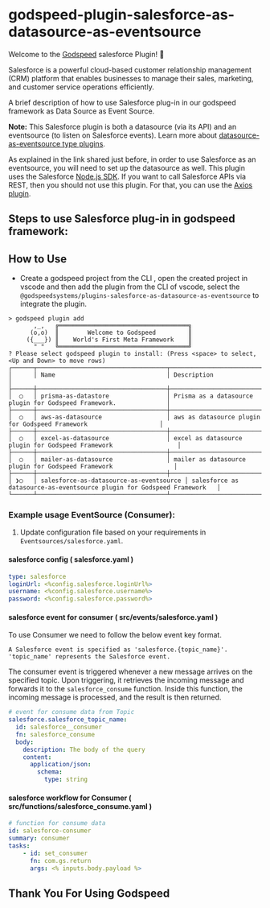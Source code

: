# godspeed-plugin-salesforce-as-datasource-as-eventsource

Welcome to the [Godspeed](https://www.godspeed.systems/) salesforce Plugin! 🚀

Salesforce is a powerful cloud-based customer relationship management (CRM) platform that enables businesses to manage their sales, marketing, and customer service operations efficiently. 

A brief description of how to use Salesforce plug-in in our godspeed framework as Data Source as Event Source. 

**Note:** This Salesforce plugin is both a datasource (via its API) and an eventsource (to listen on Salesforce events). Learn more about [datasource-as-eventsource type plugins](https://godspeed.systems/docs/microservices-framework/event-sources/create-custom-event-source#datasource-as-eventsource).

As explained in the link shared just before, in order to use Salesforce as an eventsource, you will need to set up the datasource as well. This plugin uses the Salesforce [Node.js SDK](https://jsforce.github.io/). If you want to call Salesforce APIs via REST, then you should not use this plugin. For that, you can use the [Axios plugin](https://github.com/godspeedsystems/gs-plugins/tree/main/plugins/axios-as-datasource).
## Steps to use Salesforce plug-in in godspeed framework:

## How to Use
- Create a godspeed project from the CLI , open the created project in vscode and then add the plugin from the CLI of vscode, select the `@godspeedsystems/plugins-salesforce-as-datasource-as-eventsource` to integrate the plugin.

```
> godspeed plugin add
       ,_,   ╔════════════════════════════════════╗
      (o,o)  ║        Welcome to Godspeed         ║
     ({___}) ║    World's First Meta Framework    ║
       " "   ╚════════════════════════════════════╝
? Please select godspeed plugin to install: (Press <space> to select, <Up and Down> to move rows)
┌──────┬────────────────────────────────────┬────────────────────────────────────────────────────────────────────┐
│      │ Name                               │ Description                                                        │
├──────┼────────────────────────────────────┼────────────────────────────────────────────────────────────────────┤
│  ◯   │ prisma-as-datastore                │ Prisma as a datasource plugin for Godspeed Framework.              │
├──────┼────────────────────────────────────┼────────────────────────────────────────────────────────────────────┤
│  ◯   │ aws-as-datasource                  │ aws as datasource plugin for Godspeed Framework                    │
├──────┼────────────────────────────────────┼────────────────────────────────────────────────────────────────────┤
│  ◯   │ excel-as-datasource                │ excel as datasource plugin for Godspeed Framework                  │
├──────┼────────────────────────────────────┼────────────────────────────────────────────────────────────────────┤
│  ◯   │ mailer-as-datasource               │ mailer as datasource plugin for Godspeed Framework                 │
├──────┼────────────────────────────────────┼────────────────────────────────────────────────────────────────────┤
│ ❯◯   │ salesforce-as-datasource-as-eventsource │ salesforce as datasource-as-eventsource plugin for Godspeed Framework   │
└──────┴────────────────────────────────────┴────────────────────────────────────────────────────────────────────┘
```


### Example usage EventSource (Consumer):

1. Update configuration file based on your requirements in `Eventsources/salesforce.yaml`.
#### salesforce config ( salesforce.yaml )
```yaml
type: salesforce
loginUrl: <%config.salesforce.loginUrl%>
username: <%config.salesforce.username%>
password: <%config.salesforce.password%>
```

#### salesforce event for consumer ( src/events/salesforce.yaml )

To use Consumer we need to follow the below event key format.

```
A Salesforce event is specified as 'salesforce.{topic_name}'. 'topic_name' represents the Salesforce event.
```
The consumer event is triggered whenever a new message arrives on the specified topic. Upon triggering, it retrieves the incoming message and forwards it to the `salesforce_consume` function. Inside this function, the incoming message is processed, and the result is then returned.

``` yaml
# event for consume data from Topic
salesforce.salesforce_topic_name: 
  id: salesforce__consumer
  fn: salesforce_consume
  body:
    description: The body of the query
    content:
      application/json: 
        schema:
          type: string
```
#### salesforce workflow for Consumer ( src/functions/salesforce_consume.yaml )
```yaml
# function for consume data
id: salesforce-consumer
summary: consumer
tasks:
    - id: set_consumer
      fn: com.gs.return
      args: <% inputs.body.payload %>
```

## Thank You For Using Godspeed 
